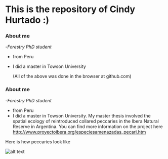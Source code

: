 # This is the repository of Cindy Hurtado :)

### About me
-*Forestry PhD student*
+ from Peru
+ I did a master in Towson University 
    
    (All of the above was done in the browser at github.com) 
    
### About me
-*Forestry PhD student*
+ from Peru
+ I did a master in Towson University. My master thesis involved the spatial ecology of reintroduced collared peccaries in the Ibera Natural Reserve in Argentina. You can find more information on the project here http://www.proyectoibera.org/especiesamenazadas_pecari.htm 

Here is how peccaries look like 

![alt text](http://cdn1.arkive.org/media/68/68F248A2-608E-4B2B-9F9F-C693F5E95D47/Presentation.Large/Collared-peccary-eating-cactus.jpg)




